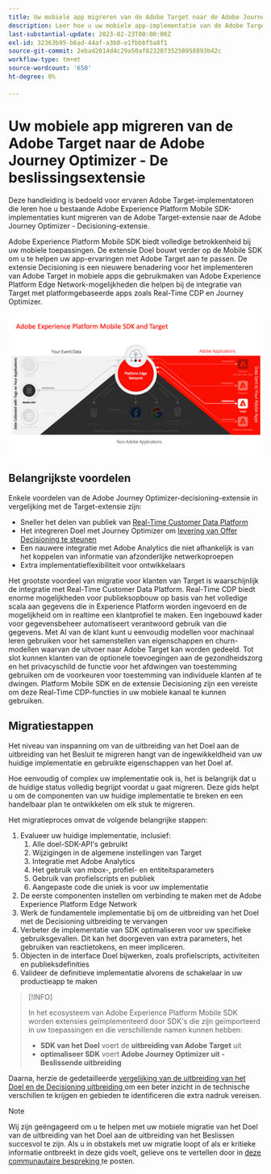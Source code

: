 ```yaml
---
title: Uw mobiele app migreren van de Adobe Target naar de Adobe Journey Optimizer - De beslissingsextensie
description: Leer hoe u uw mobiele app-implementatie van de Adobe Target naar de Adobe Journey Optimizer kunt migreren - De extensie voor beslissingen
last-substantial-update: 2023-02-23T00:00:00Z
exl-id: 32363b95-b6ad-44af-a3b0-e1fbbbf5a8f1
source-git-commit: 2ebad2014d4c29a50af82328735258958893b42c
workflow-type: tm+mt
source-wordcount: '650'
ht-degree: 0%

---
```


# Uw mobiele app migreren van de Adobe Target naar de Adobe Journey Optimizer - De beslissingsextensie

Deze handleiding is bedoeld voor ervaren Adobe Target-implementatoren die leren hoe u bestaande Adobe Experience Platform Mobile SDK-implementaties kunt migreren van de Adobe Target-extensie naar de Adobe Journey Optimizer - Decisioning-extensie.

Adobe Experience Platform Mobile SDK biedt volledige betrokkenheid bij uw mobiele toepassingen. De extensie Doel bouwt verder op de Mobile SDK om u te helpen uw app-ervaringen met Adobe Target aan te passen. De extensie Decisioning is een nieuwere benadering voor het implementeren van Adobe Target in mobiele apps die gebruikmaken van Adobe Experience Platform Edge Network-mogelijkheden die helpen bij de integratie van Target met platformgebaseerde apps zoals Real-Time CDP en Journey Optimizer.

![ Diagram die Mobiele SDK tonen die met Doel door Edge Network met de Decisioning uitbreiding verbinden ](assets/datacollection.png)

## Belangrijkste voordelen

Enkele voordelen van de Adobe Journey Optimizer-decisioning-extensie in vergelijking met de Target-extensie zijn:

* Sneller het delen van publiek van [ Real-Time Customer Data Platform ](https://experienceleague.adobe.com/en/docs/platform-learn/tutorials/experience-cloud/next-hit-personalization)
* Het integreren Doel met Journey Optimizer om [ levering van Offer Decisioning te steunen ](https://experienceleague.adobe.com/en/docs/target/using/integrate/ajo/offer-decision)
* Een nauwere integratie met Adobe Analytics die niet afhankelijk is van het koppelen van informatie van afzonderlijke netwerkoproepen
* Extra implementatieflexibiliteit voor ontwikkelaars

Het grootste voordeel van migratie voor klanten van Target is waarschijnlijk de integratie met Real-Time Customer Data Platform. Real-Time CDP biedt enorme mogelijkheden voor publieksopbouw op basis van het volledige scala aan gegevens die in Experience Platform worden ingevoerd en de mogelijkheid om in realtime een klantprofiel te maken. Een ingebouwd kader voor gegevensbeheer automatiseert verantwoord gebruik van die gegevens. Met AI van de klant kunt u eenvoudig modellen voor machinaal leren gebruiken voor het samenstellen van eigenschappen en churn-modellen waarvan de uitvoer naar Adobe Target kan worden gedeeld. Tot slot kunnen klanten van de optionele toevoegingen aan de gezondheidszorg en het privacyschild de functie voor het afdwingen van toestemming gebruiken om de voorkeuren voor toestemming van individuele klanten af te dwingen. Platform Mobile SDK en de extensie Decisioning zijn een vereiste om deze Real-Time CDP-functies in uw mobiele kanaal te kunnen gebruiken.

## Migratiestappen

Het niveau van inspanning om van de uitbreiding van het Doel aan de uitbreiding van het Besluit te migreren hangt van de ingewikkeldheid van uw huidige implementatie en gebruikte eigenschappen van het Doel af.

Hoe eenvoudig of complex uw implementatie ook is, het is belangrijk dat u de huidige status volledig begrijpt voordat u gaat migreren. Deze gids helpt u om de componenten van uw huidige implementatie te breken en een handelbaar plan te ontwikkelen om elk stuk te migreren.

Het migratieproces omvat de volgende belangrijke stappen:

1. Evalueer uw huidige implementatie, inclusief:
   1. Alle doel-SDK-API&#39;s gebruikt
   1. Wijzigingen in de algemene instellingen van Target
   1. Integratie met Adobe Analytics
   1. Het gebruik van mbox-, profiel- en entiteitsparameters
   1. Gebruik van profielscripts en publiek
   1. Aangepaste code die uniek is voor uw implementatie
1. De eerste componenten instellen om verbinding te maken met de Adobe Experience Platform Edge Network
1. Werk de fundamentele implementatie bij om de uitbreiding van het Doel met de Decisioning uitbreiding te vervangen
1. Verbeter de implementatie van SDK optimaliseren voor uw specifieke gebruiksgevallen. Dit kan het doorgeven van extra parameters, het gebruiken van reactietokens, en meer impliceren.
1. Objecten in de interface Doel bijwerken, zoals profielscripts, activiteiten en publieksdefinities
1. Valideer de definitieve implementatie alvorens de schakelaar in uw productieapp te maken


>[!INFO]
>
>In het ecosysteem van Adobe Experience Platform Mobile SDK worden extensies geïmplementeerd door SDK&#39;s die zijn geïmporteerd in uw toepassingen en die verschillende namen kunnen hebben:
>
> * **SDK van het Doel** voert de **uitbreiding van Adobe Target** uit
> * **optimaliseer SDK** voert **Adobe Journey Optimizer uit - Beslissende uitbreiding**

Daarna, herzie de gedetailleerde [ vergelijking van de uitbreiding van het Doel en de Decisioning uitbreiding ](comparison.md) om een beter inzicht in de technische verschillen te krijgen en gebieden te identificeren die extra nadruk vereisen.

>[!NOTE]
>
>Wij zijn geëngageerd om u te helpen met uw mobiele migratie van het Doel van de uitbreiding van het Doel aan de uitbreiding van het Beslissen succesvol te zijn. Als u in obstakels met uw migratie loopt of als er kritieke informatie ontbreekt in deze gids voelt, gelieve ons te vertellen door in [ deze communautaire bespreking ](https://experienceleaguecommunities.adobe.com/t5/adobe-experience-platform-data/tutorial-discussion-migrate-adobe-target-to-mobile-sdk-on-edge/m-p/747484#M625) te posten.
